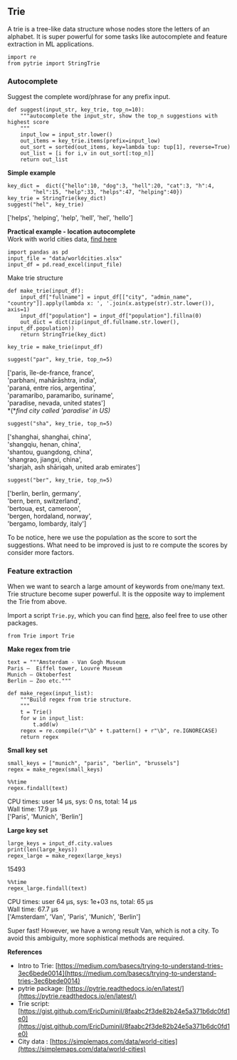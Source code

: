 ## Trie
A trie is a tree-like data structure whose nodes store the letters of an alphabet.
It is super powerful for some tasks like autocomplete and feature extraction in ML applications.

```
import re
from pytrie import StringTrie
```

### Autocomplete
Suggest the complete word/phrase for any prefix input.

```
def suggest(input_str, key_trie, top_n=10):
    """autocomplete the input_str, show the top_n suggestions with highest score
    """
    input_low = input_str.lower()
    out_items = key_trie.items(prefix=input_low)
    out_sort = sorted(out_items, key=lambda tup: tup[1], reverse=True)
    out_list = [i for i,v in out_sort[:top_n]]
    return out_list
```

**Simple example**
```
key_dict =  dict({"hello":10, "dog":3, "hell":20, "cat":3, "h":4,  
        "hel":15, "help":33, "helps":47, "helping":40})
key_trie = StringTrie(key_dict)
suggest("hel", key_trie)
```
['helps', 'helping', 'help', 'hell', 'hel', 'hello']

**Practical example - location autocomplete**  
Work with world cities data, [find here](https://simplemaps.com/data/world-cities)
```
import pandas as pd
input_file = "data/worldcities.xlsx"
input_df = pd.read_excel(input_file)
```

Make trie structure
```
def make_trie(input_df):
    input_df["fullname"] = input_df[["city", "admin_name", "country"]].apply(lambda x: ', '.join(x.astype(str).str.lower()), axis=1)
    input_df["population"] = input_df["population"].fillna(0)
    out_dict = dict(zip(input_df.fullname.str.lower(), input_df.population))
    return StringTrie(key_dict)

key_trie = make_trie(input_df)
```

```
suggest("par", key_trie, top_n=5)
```
['paris, île-de-france, france',<br/>
 'parbhani, mahārāshtra, india',<br/>
 'paraná, entre ríos, argentina',<br/>
 'paramaribo, paramaribo, suriname',<br/>
 'paradise, nevada, united states']<br/>
*(**find city called 'paradise' in US)*

```
suggest("sha", key_trie, top_n=5)
```
['shanghai, shanghai, china',<br/>
 'shangqiu, henan, china',<br/>
 'shantou, guangdong, china',<br/>
 'shangrao, jiangxi, china',<br/>
 'sharjah, ash shāriqah, united arab emirates']

```
suggest("ber", key_trie, top_n=5)
```
['berlin, berlin, germany',<br/>
 'bern, bern, switzerland',<br/>
 'bertoua, est, cameroon',<br/>
 'bergen, hordaland, norway',<br/>
 'bergamo, lombardy, italy']

To be notice, here we use the population as the score to sort the suggestions. What need to be improved is just to re compute the scores by consider more factors.


### Feature extraction
When we want to search a large amount of keywords from one/many text. Trie structure become super powerful. It is the opposite way to implement the Trie from above.

Import a script `Trie.py`, which you can find [here](https://gist.github.com/EricDuminil/8faabc2f3de82b24e5a371b6dc0fd1e0), also feel free to use other packages.
```
from Trie import Trie
```

**Make regex from trie**
```
text = """Amsterdam - Van Gogh Museum
Paris –  Eiffel tower, Louvre Museum
Munich – Oktoberfest
Berlin – Zoo etc."""
```

```
def make_regex(input_list):
    """Build regex from trie structure.
    """
    t = Trie()
    for w in input_list:
        t.add(w)
    regex = re.compile(r"\b" + t.pattern() + r"\b", re.IGNORECASE)
    return regex
```
**Small key set**
```
small_keys = ["munich", "paris", "berlin", "brussels"]
regex = make_regex(small_keys)
```
```
%%time
regex.findall(text)
```
CPU times: user 14 µs, sys: 0 ns, total: 14 µs<br/>
Wall time: 17.9 µs<br/>
['Paris', 'Munich', 'Berlin']

**Large key set**
```
large_keys = input_df.city.values
print(len(large_keys))
regex_large = make_regex(large_keys)
```
15493

```
%%time
regex_large.findall(text)
```
CPU times: user 64 µs, sys: 1e+03 ns, total: 65 µs<br/>
Wall time: 67.7 µs<br/>
['Amsterdam', 'Van', 'Paris', 'Munich', 'Berlin']

Super fast! However, we have a wrong result Van, which is not a city. To avoid this ambiguity, more sophistical methods are required.

**References**
- Intro to Trie: [https://medium.com/basecs/trying-to-understand-tries-3ec6bede0014](https://medium.com/basecs/trying-to-understand-tries-3ec6bede0014)
- pytrie package: [https://pytrie.readthedocs.io/en/latest/](https://pytrie.readthedocs.io/en/latest/)
- Trie script: [https://gist.github.com/EricDuminil/8faabc2f3de82b24e5a371b6dc0fd1e0](https://gist.github.com/EricDuminil/8faabc2f3de82b24e5a371b6dc0fd1e0)
- City data : [https://simplemaps.com/data/world-cities](https://simplemaps.com/data/world-cities)
